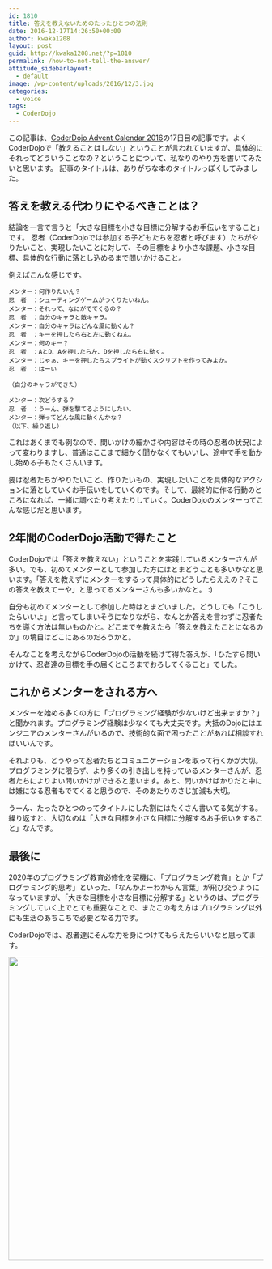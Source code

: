 ```yaml
---
id: 1810
title: 答えを教えないためのたったひとつの法則
date: 2016-12-17T14:26:50+00:00
author: kwaka1208
layout: post
guid: http://kwaka1208.net/?p=1810
permalink: /how-to-not-tell-the-answer/
attitude_sidebarlayout:
  - default
image: /wp-content/uploads/2016/12/3.jpg
categories:
  - voice
tags:
  - CoderDojo
---
```

この記事は、<a href="http://www.adventar.org/calendars/1619">CoderDojo Advent Calendar 2016</a>の17日目の記事です。よくCoderDojoで「教えることはしない」ということが言われていますが、具体的にそれってどういうことなの？ということについて、私なりのやり方を書いてみたいと思います。
記事のタイトルは、ありがちな本のタイトルっぽくしてみました。

## 答えを教える代わりにやるべきことは？
結論を一言で言うと「大きな目標を小さな目標に分解するお手伝いをすること」です。
忍者（CoderDojoでは参加する子どもたちを忍者と呼びます）たちがやりたいこと、実現したいことに対して、その目標をより小さな課題、小さな目標、具体的な行動に落とし込めるまで問いかけること。

例えばこんな感じです。
```
メンター：何作りたいん？
忍　者　：シューティングゲームがつくりたいねん。
メンター：それって、なにがでてくるの？
忍　者　：自分のキャラと敵キャラ。
メンター：自分のキャラはどんな風に動くん？
忍　者　：キーを押したら右と左に動くねん。
メンター：何のキー？
忍　者　：AとD、Aを押したら左、Dを押したら右に動く。
メンター：じゃぁ、キーを押したらスプライトが動くスクリプトを作ってみよか。
忍　者　：はーい

（自分のキャラができた）

メンター：次どうする？
忍　者　：うーん、弾を撃てるようにしたい。
メンター：弾ってどんな風に動くんかな？
（以下、繰り返し）
```
これはあくまでも例なので、問いかけの細かさや内容はその時の忍者の状況によって変わりますし、普通はここまで細かく聞かなくてもいいし、途中で手を動かし始める子もたくさんいます。

要は忍者たちがやりたいこと、作りたいもの、実現したいことを具体的なアクションに落としていくお手伝いをしていくのです。そして、最終的に作る行動のところになれば、一緒に調べたり考えたりしていく。CoderDojoのメンターってこんな感じだと思います。

## 2年間のCoderDojo活動で得たこと
CoderDojoでは「答えを教えない」ということを実践しているメンターさんが多い。でも、初めてメンターとして参加した方にはとまどうことも多いかなと思います。「答えを教えずにメンターをするって具体的にどうしたらええの？そこの答えを教えてーや」と思ってるメンターさんも多いかなと。 :)

自分も初めてメンターとして参加した時はとまどいました。どうしても「こうしたらいいよ」と言ってしまいそうになりながら、なんとか答えを言わずに忍者たちを導く方法は無いものかと。どこまでを教えたら「答えを教えたことになるのか」の境目はどこにあるのだろうかと。

そんなことを考えながらCoderDojoの活動を続けて得た答えが、「ひたすら問いかけて、忍者達の目標を手の届くところまでおろしてくること」でした。

## これからメンターをされる方へ
メンターを始める多くの方に「プログラミング経験が少ないけど出来ますか？」と聞かれます。プログラミング経験は少なくても大丈夫です。大抵のDojoにはエンジニアのメンターさんがいるので、技術的な面で困ったことがあれば相談すればいいんです。

それよりも、どうやって忍者たちとコミュニケーションを取って行くかが大切。プログラミングに限らず、より多くの引き出しを持っているメンターさんが、忍者たちによりよい問いかけができると思います。あと、問いかけばかりだと中には嫌になる忍者もでてくると思うので、そのあたりのさじ加減も大切。

うーん、たったひとつのってタイトルにした割にはたくさん書いてる気がする。繰り返すと、大切なのは「大きな目標を小さな目標に分解するお手伝いをすること」なんです。

## 最後に
2020年のプログラミング教育必修化を契機に、「プログラミング教育」とか「プログラミング的思考」といった、「なんかよーわからん言葉」が飛び交うようになっていますが、「大きな目標を小さな目標に分解する」というのは、プログラミングしていく上でとても重要なことで、またこの考え方はプログラミング以外にも生活のあちこちで必要となる力です。

CoderDojoでは、忍者達にそんな力を身につけてもらえたらいいなと思ってます。

<img src="http://kwaka1208.net/wp-content/uploads/2016/12/3.jpg" alt="" width="800" height="600" class="alignnone size-full wp-image-1827" />